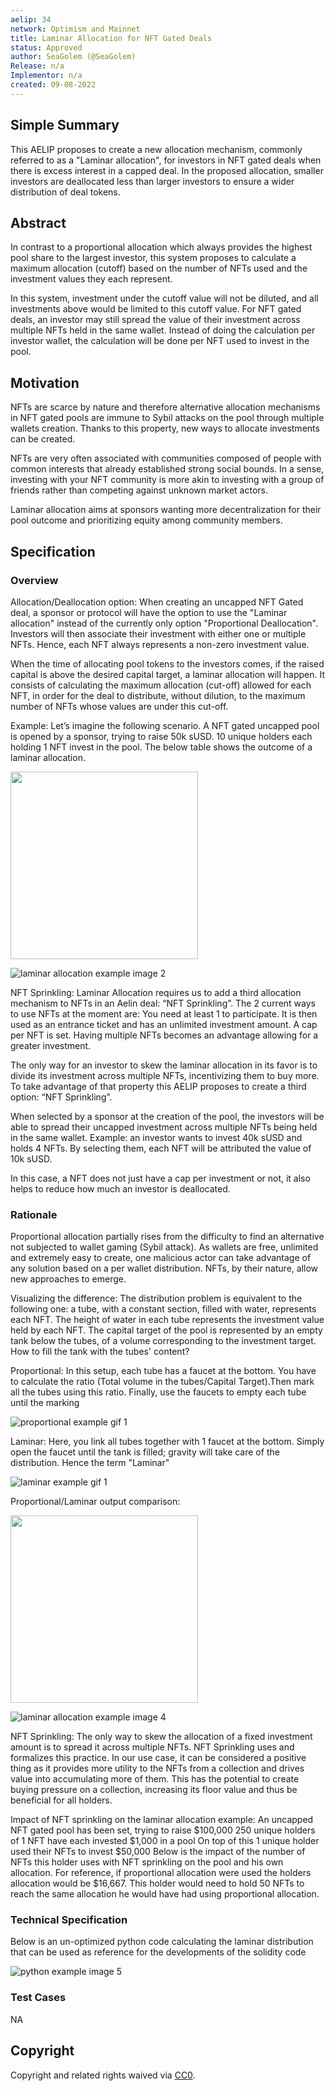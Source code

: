 ```yaml
---
aelip: 34
network: Optimism and Mainnet
title: Laminar Allocation for NFT Gated Deals
status: Approved
author: SeaGolem (@SeaGolem)
Release: n/a
Implementor: n/a
created: 09-08-2022
---
```


## Simple Summary

This AELIP proposes to create a new allocation mechanism, commonly referred to as a "Laminar allocation", for investors in NFT gated deals when there is excess interest in a capped deal. In the proposed allocation, smaller investors are deallocated less than larger investors to ensure a wider distribution of deal tokens.

## Abstract

In contrast to a proportional allocation which always provides the highest pool share to the largest investor, this system proposes to calculate a maximum allocation (cutoff) based on the number of NFTs used and the investment values they each represent.

In this system, investment under the cutoff value will not be diluted, and all investments above would be limited to this cutoff value. For NFT gated deals, an investor may still spread the value of their investment across multiple NFTs held in the same wallet. Instead of doing the calculation per investor wallet, the calculation will be done per NFT used to invest in the pool.

## Motivation

NFTs are scarce by nature and therefore alternative allocation mechanisms in NFT gated pools are immune to Sybil attacks on the pool through multiple wallets creation. Thanks to this property, new ways to allocate investments can be created.

NFTs are very often associated with communities composed of people with common interests that already established strong social bounds. In a sense, investing with your NFT community is more akin to investing with a group of friends rather than competing against unknown market actors.

Laminar allocation aims at sponsors wanting more decentralization for their pool outcome and prioritizing equity among community members.

## Specification

### Overview

Allocation/Deallocation option:
When creating an uncapped NFT Gated deal, a sponsor or protocol will have the option to use the "Laminar allocation" instead of the currently only option "Proportional Deallocation". Investors will then associate their investment with either one or multiple NFTs. Hence, each NFT always represents a non-zero investment value.

When the time of allocating pool tokens to the investors comes, if the raised capital is above the desired capital target, a laminar allocation will happen. It consists of calculating the maximum allocation (cut-off) allowed for each NFT, in order for the deal to distribute, without dilution, to the maximum number of NFTs whose values are under this cut-off.

Example:
Let’s imagine the following scenario. A NFT gated uncapped pool is opened by a sponsor, trying to raise 50k sUSD. 10 unique holders each holding 1 NFT invest in the pool. The below table shows the outcome of a laminar allocation.

<img src="/laminar_1.png"  width="300" height="300">

![laminar allocation example image 2](/laminar_2.png 'Laminar Allocation')

NFT Sprinkling:
Laminar Allocation requires us to add a third allocation mechanism to NFTs in an Aelin deal: “NFT Sprinkling”. The 2 current ways to use NFTs at the moment are:
You need at least 1 to participate. It is then used as an entrance ticket and has an unlimited investment amount.
A cap per NFT is set. Having multiple NFTs becomes an advantage allowing for a greater investment.

The only way for an investor to skew the laminar allocation in its favor is to divide its investment across multiple NFTs, incentivizing them to buy more. To take advantage of that property this AELIP proposes to create a third option: “NFT Sprinkling”.

When selected by a sponsor at the creation of the pool, the investors will be able to spread their uncapped investment across multiple NFTs being held in the same wallet. Example: an investor wants to invest 40k sUSD and holds 4 NFTs. By selecting them, each NFT will be attributed the value of 10k sUSD.

In this case, a NFT does not just have a cap per investment or not, it also helps to reduce how much an investor is deallocated.

### Rationale

Proportional allocation partially rises from the difficulty to find an alternative not subjected to wallet gaming (Sybil attack). As wallets are free, unlimited and extremely easy to create, one malicious actor can take advantage of any solution based on a per wallet distribution. NFTs, by their nature, allow new approaches to emerge.

Visualizing the difference:
The distribution problem is equivalent to the following one: a tube, with a constant section, filled with water, represents each NFT. The height of water in each tube represents the investment value held by each NFT. The capital target of the pool is represented by an empty tank below the tubes, of a volume corresponding to the investment target. How to fill the tank with the tubes' content?

Proportional:
In this setup, each tube has a faucet at the bottom. You have to calculate the ratio (Total volume in the tubes/Capital Target).Then mark all the tubes using this ratio. Finally, use the faucets to empty each tube until the marking

![proportional example gif 1](/proportional.gif 'Proportional')

Laminar:
Here, you link all tubes together with 1 faucet at the bottom.
Simply open the faucet until the tank is filled; gravity will take care of the distribution. Hence the term "Laminar"

![laminar example gif 1](/laminar.gif 'Laminar')

Proportional/Laminar output comparison:

<img src="/laminar_3.png"  width="300" height="300">

![laminar allocation example image 4](/laminar_4.png 'Laminar vs Proportional')

NFT Sprinkling:
The only way to skew the allocation of a fixed investment amount is to spread it across multiple NFTs. NFT Sprinkling uses and formalizes this practice. In our use case, it can be considered a positive thing as it provides more utility to the NFTs from a collection and drives value into accumulating more of them. This has the potential to create buying pressure on a collection, increasing its floor value and thus be beneficial for all holders.

Impact of NFT sprinkling on the laminar allocation example:
An uncapped NFT gated pool has been set, trying to raise $100,000
250 unique holders of 1 NFT have each invested $1,000 in a pool
On top of this 1 unique holder used their NFTs to invest $50,000
Below is the impact of the number of NFTs this holder uses with NFT sprinkling on the pool and his own allocation. For reference, if proportional allocation were used the holders allocation would be $16,667.
This holder would need to hold 50 NFTs to reach the same allocation he would have had using proportional allocation.

### Technical Specification

Below is an un-optimized python code calculating the laminar distribution that can be used as reference for the developments of the solidity code

![python example image 5](/python_example.png 'Laminar in Python')

### Test Cases

NA

## Copyright

Copyright and related rights waived via [CC0](https://creativecommons.org/publicdomain/zero/1.0/).
